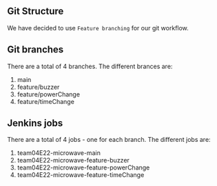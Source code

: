 ## Git Structure

We have decided to use `Feature branching` for our git workflow.

## Git branches

There are a total of 4 branches. The different brances are:

1. main
2. feature/buzzer
3. feature/powerChange
4. feature/timeChange


## Jenkins jobs

There are a total of 4 jobs - one for each branch. The different jobs are:

1. team04E22-microwave-main
2. team04E22-microwave-feature-buzzer
3. team04E22-microwave-feature-powerChange
4. team04E22-microwave-feature-timeChange
